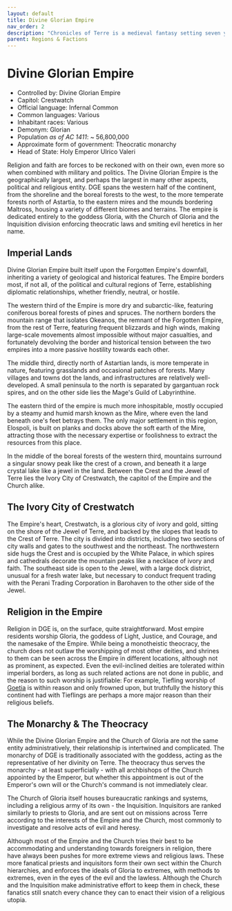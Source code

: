 ```yaml
---
layout: default
title: Divine Glorian Empire
nav_order: 2
description: "Chronicles of Terre is a medieval fantasy setting seven years in the writing, currently for dungeons & dragons 5th edition."
parent: Regions & Factions
---
```


# Divine Glorian Empire

- Controlled by: Divine Glorian Empire
- Capitol: Crestwatch
- Official language: Infernal Common
- Common languages: Various
- Inhabitant races: Various
- Demonym: Glorian
- Population *as of AC 1411*: ~ 56,800,000
- Approximate form of government: Theocratic monarchy
- Head of State: Holy Emperor Ulrico Valeri

Religion and faith are forces to be reckoned with on their own, even more so when combined with military and politics. The Divine Glorian Empire is the geographically largest, and perhaps the largest in many other aspects, political and religious entity. DGE spans the western half of the continent, from the shoreline and the boreal forests to the west, to the more temperate forests north of Astartia, to the eastern mires and the mounds bordering Maltross, housing a variety of different biomes and terrains. The empire is dedicated entirely to the goddess Gloria, with the Church of Gloria and the Inquisition division enforcing theocratic laws and smiting evil heretics in her name.

## Imperial Lands

Divine Glorian Empire built itself upon the Forgotten Empire's downfall, inheriting a variety of geological and historical features. The Empire borders most, if not all, of the political and cultural regions of Terre, establishing diplomatic relationships, whether friendly, neutral, or hostile.

The western third of the Empire is more dry and subarctic-like, featuring coniferous boreal forests of pines and spruces. The northern borders the mountain range that isolates Okeanos, the remnant of the Forgotten Empire, from the rest of Terre, featuring frequent blizzards and high winds, making large-scale movements almost impossible without major casualties, and fortunately devolving the border and historical tension between the two empires into a more passive hostility towards each other.

The middle third, directly north of Astartian lands, is more temperate in nature, featuring grasslands and occasional patches of forests. Many villages and towns dot the lands, and infrastructures are relatively well-developed. A small peninsula to the north is separated by gargantuan rock spires, and on the other side lies the Mage's Guild of Labyrinthine.

The eastern third of the empire is much more inhospitable, mostly occupied by a steamy and humid marsh known as the Mire, where even the land beneath one's feet betrays them. The only major settlement in this region, Elospoli, is built on planks and docks above the soft earth of the Mire, attracting those with the necessary expertise or foolishness to extract the resources from this place.

In the middle of the boreal forests of the western third, mountains surround a singular snowy peak like the crest of a crown, and beneath it a large crystal lake like a jewel in the land. Between the Crest and the Jewel of Terre lies the Ivory City of Crestwatch, the capitol of the Empire and the Church alike.

## The Ivory City of Crestwatch

The Empire's heart, Crestwatch, is a glorious city of ivory and gold, sitting on the shore of the Jewel of Terre, and backed by the slopes that leads to the Crest of Terre. The city is divided into districts, including two sections of city walls and gates to the southwest and the northeast. The northwestern side hugs the Crest and is occupied by the White Palace, in which spires and cathedrals decorate the mountain peaks like a necklace of ivory and faith. The southeast side is open to the Jewel, with a large dock district, unusual for a fresh water lake, but necessary to conduct frequent trading with the Perani Trading Corporation in Barohaven to the other side of the Jewel.

## Religion in the Empire

Religion in DGE is, on the surface, quite straightforward. Most empire residents worship Gloria, the goddess of Light, Justice, and Courage, and the namesake of the Empire. While being a monotheistic theocracy, the church does not outlaw the worshipping of most other deities, and shrines to them can be seen across the Empire in different locations, although not as prominent, as expected. Even the evil-inclined deities are tolerated within imperial borders, as long as such related actions are not done in public, and the reason to such worship is justifiable: For example, Tiefling worship of [Goetia](../religion/maioris/goetia) is within reason and only frowned upon, but truthfully the history this continent had with Tieflings are perhaps a more major reason than their religious beliefs.

## The Monarchy & The Theocracy

While the Divine Glorian Empire and the Church of Gloria are not the same entity administratively, their relationship is intertwined and complicated. The monarchy of DGE is traditionally associated with the goddess, acting as the representative of her divinity on Terre. The theocracy thus serves the monarchy - at least superficially - with all archbishops of the Church appointed by the Emperor, but whether this appointment is out of the Emperor's own will or the Church's command is not immediately clear.

The Church of Gloria itself houses bureaucratic rankings and systems, including a religious army of its own - the Inquisition. Inquisitors are ranked similarly to priests to Gloria, and are sent out on missions across Terre according to the interests of the Empire and the Church, most commonly to investigate and resolve acts of evil and heresy.

Although most of the Empire and the Church tries their best to be accommodating and understanding towards foreigners in religion, there have always been pushes for more extreme views and religious laws. These more fanatical priests and inquisitors form their own sect within the Church hierarchies, and enforces the ideals of Gloria to extremes, with methods to extremes, even in the eyes of the evil and the lawless. Although the Church and the Inquisition make administrative effort to keep them in check, these fanatics still snatch every chance they can to enact their vision of a religious utopia.
